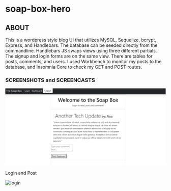# soap-box-hero

## ABOUT

This is a wordpress style blog UI that utilizes MySQL, Sequelize, bcrypt, Express, and Handlebars. The database can be seeded directly from the commandline. Handlebars JS swaps views using three different partials. The signup and login forms are on the same view. There are tables for posts, comments, and users. I used Workbench to monitor my posts to the database, and Insomnia Core to check my GET and POST routes.

### SCREENSHOTS and SCREENCASTS



![post](soapPost.png)

Login and Post

![login](soapLogin.gif)




